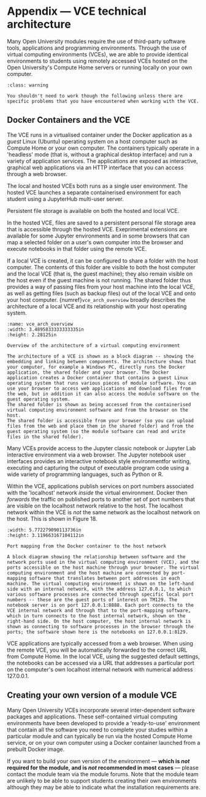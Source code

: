 # Appendix — VCE technical architecture

Many Open University modules require the use of third-party software tools, applications and programming environments. Through the use of virtual computing environments (VCEs), we are able to provide identical environments to students using remotely accessed VCEs hosted on the Open University's Compute Home servers or running locally on your own computer.

```{admonition} Optional content
:class: warning

You shouldn't need to work though the following unless there are specific problems that you have encountered when working with the VCE.

```

## Docker Containers and the VCE

The VCE runs in a virtualised container under the Docker application as a *guest* Linux (Ubuntu) operating system on a host computer such as Compute Home or your own computer. The containers typically operate in a 'headless' mode (that is, without a graphical desktop interface) and run a variety of application services. The applications are exposed as interactive, graphical web applications via an HTTP interface that you can access through a web browser.

The local and hosted VCEs both runs as a single user environment. The hosted VCE launches a separate containerised environment for each student using a JupyterHub multi-user server.

Persistent file storage is available on both the hosted and local VCE.

In the hosted VCE, files are saved to a persistent personal file storage area that is accessible through the hosted VCE. Exeprimental extensions are available for some Jupyter environments and in some browsers that can map a selected folder on a user's own computer into the browser and execute notebooks in that folder using the remote VCE.

If a local VCE is created, it can be configured to share a folder with the host computer. The contents of this folder are visible to both the host computer and the local VCE (that is, the guest machine); they also remain visible on the host even if the guest machine is not running. The shared folder thus provides a way of passing files from your host machine into the local VCE, as well as getting files (such as backup files) out of the local VCE and onto your host computer. {numref}`vce_arch_overview` broadly describes the architecture of a local VCE and its relationship with your host operating system.

```{figure} md_assets/media/image20.png
:name: vce_arch_overview
:width: 3.4895833333333335in
:height: 2.28125in

Overview of the architecture of a virtual computing environment

The architecture of a VCE is shown as a block diagram -- showing the embedding and linking between components. The architecture shows that your computer, for example a Windows PC, directly runs the Docker application, the shared folder and your browser. The Docker application creates a Docker container that contains a guest Linux operating system that runs various pieces of module software. You can use your browser to access web applications and download files from the web, but in addition it can also access the module software on the guest operating system.
The shared folder is shown as being accessed from the containerised virtual computing environment software and from the browser on the host.
The shared folder is accessible from your browser (so you can upload files from the web and place them in the shared folder) and from the guest operating system (so the module software can read and write files in the shared folder).

```

Many VCEs provide access to the Jupyter classic notebook or Jupyter Lab interactive environment via a web browser. The Jupyter notebook user interfaces provides an interactive notebook style environmentfor writing, executing and capturing the output of executable program code using a wide variety of programming languages, such as Python or R.

Within the VCE, applications publish services on port numbers associated with the 'localhost' network *inside* the virtual environment. Docker then *forwards* the traffic on published ports to another set of port numbers that are visible on the localhost network relative to the host.
The localhost network within the VCE is *not* the same network as the localhost network on the host. This is shown in Figure 18.

```{figure} md_assets/media/image21.png
:width: 5.772279090113736in
:height: 3.119663167104112in

Port mapping from the Docker container to the host network

A block diagram showing the relationship between software and the network ports used in the virtual computing environment (VCE), and the ports accessible on the host machine through your browser. The virtual computing environment and the host machine are connected by port-mapping software that translates between port addresses in each machine. The virtual computing environment is shown on the left-hand side with an internal network, with the address 127.0.0.1, to which various software processes are connected through specific local port numbers -- these are the guest ports of interest on TM129. The notebook server is on port 127.0.0.1:8888. Each port connects to the VCE internal network and through that to the port-mapping software, which in turn connects to the host internal network, shown on the right-hand side. On the host computer, the host internal network is shown as connecting to software processes in the browser through the ports; the software shown here is the notebooks on 127.0.0.1:8129.

```

VCE applications are typically accessed from a web browser. When using the remote VCE, you will be automatically forwarded to the correct URL from Compute Home. In the local VCE, using the suggested default settings, the notebooks can be accessed via a URL that addresses a particular port on the computer's own localhost internal network with numerical address 127.0.0.1.

## Creating your own version of a module VCE

Many Open University VCEs incorporate several inter-dependent software packages and applications. These self-contained virtual computing environments have been developed to provide a 'ready-to-use' environment that contain all the software you need to complete your studies within a particular module and can typically be run via the hosted Compute Home service, or on your own computer using a Docker container launched from a prebuilt Docker image.

If you want to build your own version of the environment — **which is *not* required for the module, and is *not* recommended in most cases** — please contact the module team via the module forums. Note that the module team are unlikely to be able to support students creating their own environments although they may be able to indicate what the installation requirements are.
